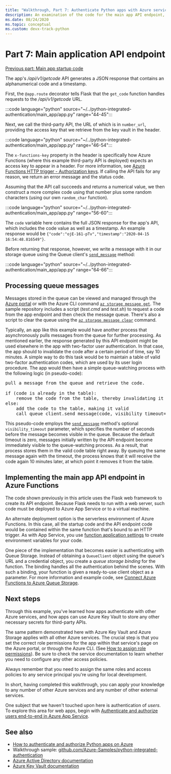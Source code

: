 ```yaml
---
title: "Walkthrough, Part 7: Authenticate Python apps with Azure services"
description: An examination of the code for the main app API endpoint, which uses the third-party API endpoint and writes a message to Azure Queue Storage.
ms.date: 08/24/2020
ms.topic: conceptual
ms.custom: devx-track-python
---
```


# Part 7: Main application API endpoint

[Previous part: Main app startup code](walkthrough-tutorial-authentication-06.md)

The app's */api/v1/getcode* API generates a JSON response that contains an alphanumerical code and a timestamp.

First, the `@app.route` decorator tells Flask that the `get_code` function handles requests to the */api/v1/getcode* URL.

:::code language="python" source="~/../python-integrated-authentication/main_app/app.py" range="44-45":::

Next, we call the third-party API, the URL of which is in `number_url`, providing the access key that we retrieve from the key vault in the header.

:::code language="python" source="~/../python-integrated-authentication/main_app/app.py" range="46-54":::

The `x-functions-key` property in the header is specifically how Azure Functions (where this example third-party API is deployed) expects an access key to appear in a header. For more information, see [Azure Functions HTTP trigger - Authorization keys](/azure/azure-functions/functions-bindings-http-webhook-trigger?tabs=csharp#authorization-keys). If calling the API fails for any reason, we return an error message and the status code.

Assuming that the API call succeeds and returns a numerical value, we then construct a more complex code using that number plus some random characters (using our own `random_char` function).

:::code language="python" source="~/../python-integrated-authentication/main_app/app.py" range="56-60":::

The `code` variable here contains the full JSON response for the app's API, which includes the code value as well as a timestamp. An example response would be `{"code":"ojE-161-pTv","timestamp":"2020-04-15 16:54:48.816549"}`.

Before returning that response, however, we write a message with it in our storage queue using the Queue client's [`send_message`](/python/api/azure-storage-queue/azure.storage.queue.queueclient#send-message-content----kwargs-) method:

:::code language="python" source="~/../python-integrated-authentication/main_app/app.py" range="64-66":::

## Processing queue messages

Messages stored in the queue can be viewed and managed through the [Azure portal](/azure/storage/queues/storage-quickstart-queues-portal#view-message-properties) or with the Azure CLI command [`az storage message get`](/cli/azure/storage/message#az-storage-message-get). The sample repository includes a script (*test.cmd* and *test.sh*) to request a code from the app endpoint and then check the message queue. There's also a script to clear the queue using the [`az storage message clear`](/cli/azure/storage/message#az-storage-message-clear) command.

Typically, an app like this example would have another process that asynchronously pulls messages from the queue for further processing. As mentioned earlier, the response generated by this API endpoint might be used elsewhere in the app with two-factor user authentication. In that case, the app should to invalidate the code after a certain period of time, say 10 minutes. A simple way to do this task would be to maintain a table of valid two-factor authentication codes, which are used by its user login procedure. The app would then have a simple queue-watching process with the following logic (in pseudo-code):

<pre>
pull a message from the queue and retrieve the code.

if (code is already in the table):
    remove the code from the table, thereby invalidating it
else:
    add the code to the table, making it valid
    call queue_client.send_message(code, visibility_timeout=600)
</pre>

This pseudo-code employs the [`send_message`](/python/api/azure-storage-queue/azure.storage.queue.queueclient#send-message-content----kwargs-) method's optional `visibility_timeout` parameter, which specifies the number of seconds before the message becomes visible in the queue. Because the default timeout is zero, messages initially written by the API endpoint become immediately visible to the queue-watching process. As a result, that process stores them in the valid code table right away. By queuing the same message again with the timeout, the process knows that it will receive the code again 10 minutes later, at which point it removes it from the table.

## Implementing the main app API endpoint in Azure Functions

The code shown previously in this article uses the Flask web framework to create its API endpoint. Because Flask needs to run with a web server, such code must be deployed to Azure App Service or to a virtual machine.

An alternate deployment option is the serverless environment of Azure Functions. In this case, all the startup code and the API endpoint code would be contained within the same function that's bound to an HTTP trigger. As with App Service, you use [function application settings](/azure/azure-functions/functions-how-to-use-azure-function-app-settings#settings) to create environment variables for your code.

One piece of the implementation that becomes easier is authenticating with Queue Storage. Instead of obtaining a `QueueClient` object using the queue's URL and a credential object, you create a *queue storage binding* for the function. The binding handles all the authentication behind the scenes. With such a binding, your function is given a ready-to-use client object as a parameter. For more information and example code, see [Connect Azure Functions to Azure Queue Storage](/azure/azure-functions/functions-add-output-binding-storage-queue-cli?tabs=bash%2Cbrowser&pivots=programming-language-python).

## Next steps

Through this example, you've learned how apps authenticate with other Azure services, and how apps can use Azure Key Vault to store any other necessary secrets for third-party APIs.

The same pattern demonstrated here with Azure Key Vault and Azure Storage applies with all other Azure services. The crucial step is that you set the correct role permissions for the app within that service's page on the Azure portal, or through the Azure CLI. (See [How to assign role permissions](/azure/role-based-access-control/role-assignments-steps)). Be sure to check the service documentation to learn whether you need to configure any other access policies.

Always remember that you need to assign the same roles and access policies to any service principal you're using for local development.

In short, having completed this walkthrough, you can apply your knowledge to any number of other Azure services and any number of other external services.

One subject that we haven't touched upon here is authentication of *users*. To explore this area for web apps, begin with [Authenticate and authorize users end-to-end in Azure App Service](/azure/app-service/tutorial-auth-aad?pivots=platform-linux).

## See also

- [How to authenticate and authorize Python apps on Azure](azure-sdk-authenticate.md)
- Walkthrough sample: [github.com/Azure-Samples/python-integrated-authentication](https://github.com/Azure-Samples/python-integrated-authentication)
- [Azure Active Directory documentation](/azure/active-directory)
- [Azure Key Vault documentation](/azure/key-vault)
